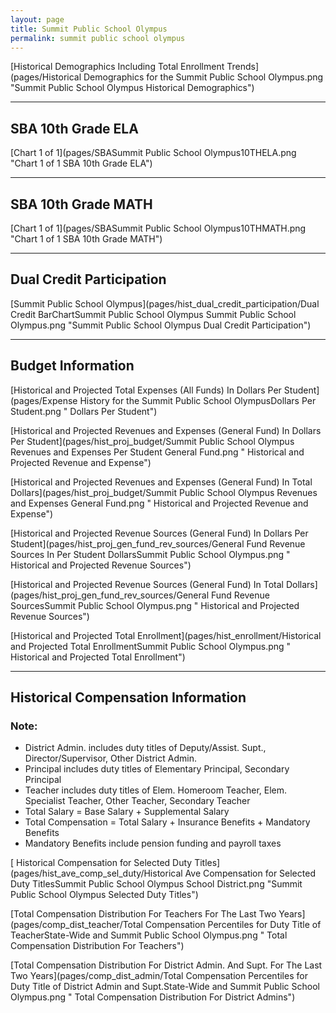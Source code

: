 ```yaml
---
layout: page
title: Summit Public School Olympus
permalink: summit public school olympus
---
```



[Historical Demographics Including Total Enrollment Trends](pages/Historical Demographics for the Summit Public School Olympus.png "Summit Public School Olympus Historical Demographics")

___

## SBA 10th Grade ELA

[Chart 1 of 1](pages/SBASummit Public School Olympus10THELA.png "Chart 1 of 1 SBA 10th Grade ELA")


___

## SBA 10th Grade MATH

[Chart 1 of 1](pages/SBASummit Public School Olympus10THMATH.png "Chart 1 of 1 SBA 10th Grade MATH")


___

## Dual Credit Participation

[Summit Public School Olympus](pages/hist_dual_credit_participation/Dual Credit BarChartSummit Public School Olympus Summit Public School Olympus.png "Summit Public School Olympus Dual Credit Participation")


___

## Budget Information

[Historical and Projected Total Expenses (All Funds) In Dollars Per Student](pages/Expense History for the Summit Public School OlympusDollars Per Student.png " Dollars Per Student")

[Historical and Projected Revenues and Expenses (General Fund) In Dollars Per Student](pages/hist_proj_budget/Summit Public School Olympus Revenues and Expenses Per Student General Fund.png " Historical and Projected Revenue and Expense")

[Historical and Projected Revenues and Expenses (General Fund) In Total Dollars](pages/hist_proj_budget/Summit Public School Olympus Revenues and Expenses General Fund.png " Historical and Projected Revenue and Expense")

[Historical and Projected Revenue Sources (General Fund) In Dollars Per Student](pages/hist_proj_gen_fund_rev_sources/General Fund Revenue Sources In Per Student DollarsSummit Public School Olympus.png " Historical and Projected Revenue Sources")

[Historical and Projected Revenue Sources (General Fund) In Total Dollars](pages/hist_proj_gen_fund_rev_sources/General Fund Revenue SourcesSummit Public School Olympus.png " Historical and Projected Revenue Sources")

[Historical and Projected Total Enrollment](pages/hist_enrollment/Historical and Projected Total EnrollmentSummit Public School Olympus.png " Historical and Projected Total Enrollment")


___

## Historical Compensation Information
### Note:
- District Admin. includes duty titles of Deputy/Assist. Supt., Director/Supervisor, Other District Admin.
- Principal includes duty titles of Elementary Principal, Secondary Principal
- Teacher includes duty titles of Elem. Homeroom Teacher, Elem. Specialist Teacher, Other Teacher, Secondary Teacher
- Total Salary = Base Salary + Supplemental Salary
- Total Compensation = Total Salary + Insurance Benefits + Mandatory Benefits
- Mandatory Benefits include pension funding and payroll taxes

[ Historical Compensation for Selected Duty Titles](pages/hist_ave_comp_sel_duty/Historical Ave Compensation for Selected Duty TitlesSummit Public School Olympus School District.png "Summit Public School Olympus Selected Duty Titles")

[Total Compensation Distribution For Teachers For The Last Two Years](pages/comp_dist_teacher/Total Compensation Percentiles for Duty Title of TeacherState-Wide and Summit Public School Olympus.png " Total Compensation Distribution For Teachers")

[Total Compensation Distribution For District Admin. And Supt. For The Last Two Years](pages/comp_dist_admin/Total Compensation Percentiles for Duty Title of District Admin and Supt.State-Wide and Summit Public School Olympus.png " Total Compensation Distribution For District Admins")

